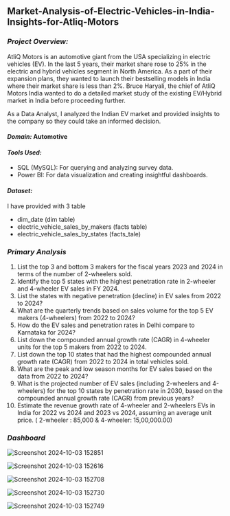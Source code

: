 ## Market-Analysis-of-Electric-Vehicles-in-India-Insights-for-Atliq-Motors

### *Project Overview:*

AtliQ Motors is an automotive giant from the USA specializing in electric vehicles (EV). In the last 5 years, their market share rose to 25% in the electric and hybrid vehicles segment in North America. As a part of their expansion plans, they wanted to launch their bestselling models in India where their market share is less than 2%. Bruce Haryali, the chief of AtliQ Motors India wanted to do a detailed market study of the existing EV/Hybrid market in India before proceeding further.

As a Data Analyst, I analyzed the Indian EV market and provided insights to the company so they could take an informed decision.

#### *Domain:* Automotive

#### *Tools Used:*

- SQL (MySQL): For querying and analyzing survey data.
- Power BI: For data visualization and creating insightful dashboards.

#### *Dataset:*

I have provided with 3 table
- dim_date (dim table)
- electric_vehicle_sales_by_makers (facts table)
- electric_vehicle_sales_by_states (facts_tale)

### *Primary Analysis*

1. List the top 3 and bottom 3 makers for the fiscal years 2023 and 2024 in terms of the number of 2-wheelers sold.
2. Identify the top 5 states with the highest penetration rate in 2-wheeler and 4-wheeler EV sales in FY 2024.
3. List the states with negative penetration (decline) in EV sales from 2022 to 2024?
4. What are the quarterly trends based on sales volume for the top 5 EV makers (4-wheelers) from 2022 to 2024?
5. How do the EV sales and penetration rates in Delhi compare to Karnataka for 2024?
6. List down the compounded annual growth rate (CAGR) in 4-wheeler units for the top 5 makers from 2022 to 2024.
7. List down the top 10 states that had the highest compounded annual growth rate (CAGR) from 2022 to 2024 in total vehicles sold.
8. What are the peak and low season months for EV sales based on the data from 2022 to 2024?
9.  What is the projected number of EV sales (including 2-wheelers and 4-wheelers) for the top 10 states by penetration rate in 2030, based on the compounded annual growth rate (CAGR) from previous years?
10. Estimate the revenue growth rate of 4-wheeler and 2-wheelers EVs in India for 2022 vs 2024 and 2023 vs 2024, assuming an average unit price. ( 2-wheeler : 85,000 & 4-wheeler: 15,00,000.00)

### *Dashboard*

![Screenshot 2024-10-03 152851](https://github.com/user-attachments/assets/1d5757a9-eea0-45ea-92d7-d7dcbc55dda1)


![Screenshot 2024-10-03 152616](https://github.com/user-attachments/assets/bb003009-744b-43fe-b5ad-8b8c4d86c64a)

![Screenshot 2024-10-03 152708](https://github.com/user-attachments/assets/76fb077d-a7c5-40d9-a597-69b353912abc)

![Screenshot 2024-10-03 152730](https://github.com/user-attachments/assets/cf694aa6-8c53-4d00-84a1-c3d93bf823d5)

![Screenshot 2024-10-03 152749](https://github.com/user-attachments/assets/3ea79b6f-6d71-4848-857b-3fdfa07b0995)


